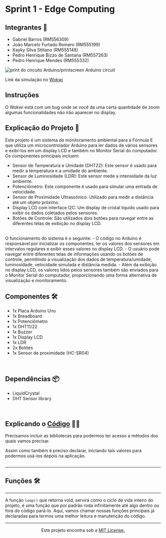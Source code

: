 # Sprint 1 - Edge Computing

## Integrantes 👋
<ul>
    <li>Gabriel Barros (RM556309)</li>  
    <li>João Marcelo Furtado Romero (RM555199)</li>
    <li>Kayky Silva Stiliano (RM555148)</li>
    <li>Pedro Henrique Bizzo de Santana (RM557263)</li>
    <li>Pedro Henrique Mendes (RM555332)</li>
</ul>
 
<img src="https://github.com/Formula-E-Mahindra-Racing/Sprint1-Edge/blob/main/arduino-sketch.png" alt="print do circuito Arduino/printscreen Arduino circuit"/>

Link da simulação no <a href="https://wokwi.com/projects/400451221044858881">Wokwi</a>

## Instruções
O Wokwi está com um bug onde se você da uma certa quantidade de zoom algumas funcionalidades não irão aparecer no display.

## Explicação do Projeto 📖
Este projeto é um sistema de monitoramento ambiental para a Fórmula E que utiliza um microcontrolador Arduino para ler dados de vários sensores e exibi-los em um display LCD e também no Monitor Serial do computador. Os componentes principais incluem:
<br>
- Sensor de Temperatura e Umidade (DHT22): Este sensor é usado para medir a temperatura e a umidade do ambiente.
- Sensor de Luminosidade (LDR): Este sensor mede a intensidade da luz ambiente.
- Potenciômetro: Este componente é usado para simular uma entrada de velocidade.
- Sensor de Proximidade Ultrassônico: Utilizado para medir a distância até um objeto próximo.
- Display LCD com Interface I2C: Um display de cristal líquido usado para exibir os dados coletados pelos sensores.
- Botões de Controle: São utilizados dois botões para navegar entre as diferentes telas de exibição no display LCD.
<br>
O funcionamento do sistema é o seguinte:
- O código no Arduino é responsável por inicializar os componentes, ler os valores dos sensores em intervalos regulares e exibir esses valores no display LCD.
- O usuário pode navegar entre diferentes telas de informações usando os botões de controle, permitindo a visualização dos dados de temperatura/umidade, luminosidade, velocidade simulada e distância medida.
- Além da exibição no display LCD, os valores lidos pelos sensores também são enviados para o Monitor Serial do computador, proporcionando uma forma alternativa de visualização e monitoramento.
<br>
 
## Componentes 🛠️
<ul>
    <li>1x Placa Arduino Uno</li>
    <li>1x Breadboard</li>
    <li>1x Potenciômetro</li>
    <li>1x DHT11/22</li>
    <li>1x Buzzer</li>
    <li>1x Display LCD</li>
    <li>1x LDR</li>
    <li>2x Botões</li>
    <li>1x Sensor de proximidade (HC-SR04)</li>
</ul>
 
<br>
 
## Dependências 📦
<ul>
    <li>LiquidCrystal</li>
    <li>DHT Sensor library</li>
</ul>
 
<br>

## Explicando o <a href="path">Código</a> 🧑‍💻
 
Precisamos incluir as bibliotecas para podermos ter acesso a métodos dos quais vamos precisar.
 
Assim como também é preciso declarar, iniciando tais valores para podermos usá-los depois na aplicação.
 
```c

```
<hr>

 ## Funções 🛠️


<hr>

A função `loop()` que retorna void, servirá como o ciclo de vida inteiro do projeto, é uma função que por padrão roda infinitamente até algo dentro ou fora do código pará-lo.
Aqui, vamos chamar nossas funções principais já declaradas para termos uma melhor leitura e manutenção do código.

<hr>
 
<center>Este projeto encontra sob a <a href="path">MIT License.</a></center>
